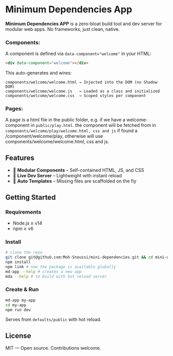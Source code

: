 # Minimum Dependencies App

**Minimum Dependencies APP** is a zero-bloat build tool and dev server for modular web apps. No frameworks, just clean, native.

### Components:
A component is defined via `data-component="welcome"` in your HTML:

```html
<div data-component="welcome"></div>
```

This auto-generates and wires:

```
components/welcome/welcome.html → Injected into the DOM (no Shadow DOM)
components/welcome/welcome.js   → Loaded as a class and initialized
components/welcome/welcome.css  → Scoped styles per component
```

### Pages:
A page is a html file in the public folder, e.g. if we have a welcome-component in `public/play.html`. the component will be fetched from in `components/welcome/play/welcome.html, css and js` if found a /component/welcome/play, otherwise will use components/welcome/welcome.html, css and js.

## Features

- 🔹 **Modular Components** – Self-contained HTML, JS, and CSS
- 🔹 **Live Dev Server** – Lightweight with instant reload
- 🔹 **Auto Templates** – Missing files are scaffolded on the fly

## Getting Started

### Requirements

- Node.js ≥ v14
- npm ≥ v6

### Install

```bash
# clone the repo
git clone git@github.com:Moh-Snoussi/mini-dependencies.git && cd mini-dependencies
npm install
npm link # now the package is available globally
md-app --help # creates a new app
mda --help # to build with hot reload server
```

### Create & Run

```bash
md-app my-app
cd my-app
npm run dev
```

Serves from `defaults/public` with hot reload.

## License

MIT — Open source. Contributions welcome.
